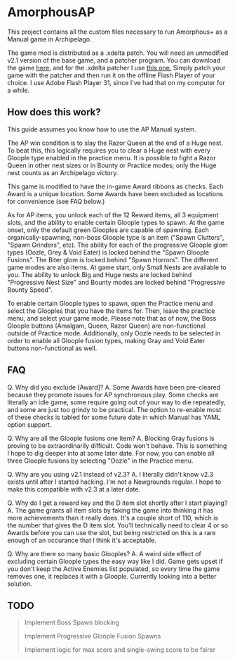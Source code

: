 # AmorphousAP

This project contains all the custom files necessary to run Amorphous+ as a Manual game in Archipelago.

The game mod is distributed as a .xdelta patch. You will need an unmodified v2.1 version of the base game, and a patcher program. You can download the game [here](http://onemorelevel.com/static/games3/amorph.swf), and for the .xdelta patcher I use [this one.](https://www.romhacking.net/utilities/598) Simply patch your game with the patcher and then run it on the offline Flash Player of your choice. I use Adobe Flash Player 31, since I've had that on my computer for a while.

## How does this work? 

This guide assumes you know how to use the AP Manual system.

The AP win condition is to slay the Razor Queen at the end of a Huge nest. To beat this, this logically requires you to clear a Huge nest with every Gloople type enabled in the practice menu. It is possible to fight a Razor Queen in other nest sizes or in Bounty or Practice modes; only the Huge nest counts as an Archipelago victory.

This game is modified to have the in-game Award ribbons as checks. Each Award is a unique location. Some Awards have been excluded as locations for convenience (see FAQ below.)

As for AP items, you unlock each of the 12 Reward items, all 3 equipment slots, and the ability to enable certain Gloople types to spawn. At the game onset, only the default green Glooples are capable of spawning. Each organically-spawning, non-boss Gloople type is an item ("Spawn Clutters", "Spawn Grinders", etc). The ability for each of the progressive Gloople glom types (Oozle, Grey & Void Eater) is locked behind the "Spawn Gloople Fusions". The Biter glom is locked behind "Spawn Horrors". The different game modes are also items. At game start, only Small Nests are available to you. The ability to unlock Big and Huge nests are locked behind "Progressive Nest Size" and Bounty modes are locked behind "Progressive Bounty Speed".

To enable certain Gloople types to spawn, open the Practice menu and select the Glooples that you have the items for. Then, leave the practice menu, and select your game mode. Please note that as of now, the Boss Gloople buttons (Amalgam, Queen, Razor Queen) are non-functional outside of Practice mode. Additionally, only Oozle needs to be selected in order to enable all Gloople fusion types, making Gray and Void Eater buttons non-functional as well.

## FAQ

Q. Why did you exclude [Award]?
A. Some Awards have been pre-cleared because they promote issues for AP synchronous play. Some checks are literally an idle game, some require going out of your way to die repeatedly, and some are just too grindy to be practical. The option to re-enable most of these checks is tabled for some future date in which Manual has YAML option support.

Q. Why are all the Gloople fusions one item?
A. Blocking Gray fusions is proving to be extraordinarily difficult. Code won't behave. This is something I hope to dig deeper into at some later date. For now, you can enable all three Gloople fusions by selecting "Oozle" in the Practice menu.

Q. Why are you using v2.1 instead of v2.3?
A. I literally didn't know v2.3 exists until after I started hacking. I'm not a Newgrounds regular. I hope to make this compatible with v2.3 at a later date.

Q. Why do I get a reward key and the D item slot shortly after I start playing?
A. The game grants all item slots by faking the game into thinking it has more achievements than it really does. It's a couple short of 110, which is the number that gives the D item slot. You'll technically need to clear 4 or so Awards before you can use the slot, but being restricted on this is a rare enough of an occurance that I think it's acceptable.

Q. Why are there so many basic Glooples?
A. A weird side effect of excluding certain Gloople types the easy way like I did. Game gets upset if you don't keep the Active Enemies list populated, so every time the game removes one, it replaces it with a Gloople. Currently looking into a better solution.

## TODO

> Implement Boss Spawn blocking
> 
> Implement Progressive Gloople Fusion Spawns
> 
> Implement logic for max score and single-swing score to be fairer
